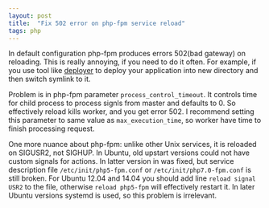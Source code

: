 ```yaml
---
layout: post
title:  "Fix 502 error on php-fpm service reload"
tags: php
---
```


In default configuration php-fpm produces errors 502(bad gateway) on reloading. This is really annoying, if you need to do it often. For example, if you use tool like [deployer](https://deployer.org/) to deploy your application into new directory and then switch symlink to it.

Problem is in php-fpm parameter `process_control_timeout`. It controls time for child process to process signls from master and defaults to 0. So effectively reload kills worker, and you get error 502. I recommend setting this parameter to same value as `max_execution_time`, so worker have time to finish processing request.

One more nuance about php-fpm: unlike other Unix services, it is reloaded on SIGUSR2, not SIGHUP. In Ubuntu, old upstart versions could not have custom signals for actions. In latter version in was fixed, but service description file `/etc/init/php5-fpm.conf` or `/etc/init/php7.0-fpm.conf` is still broken. For Ubuntu 12.04 and 14.04 you should add line `reload signal USR2` to the file, otherwise `reload php5-fpm` will effectively restart it. In later Ubuntu versions systemd is used, so this problem is irrelevant.
